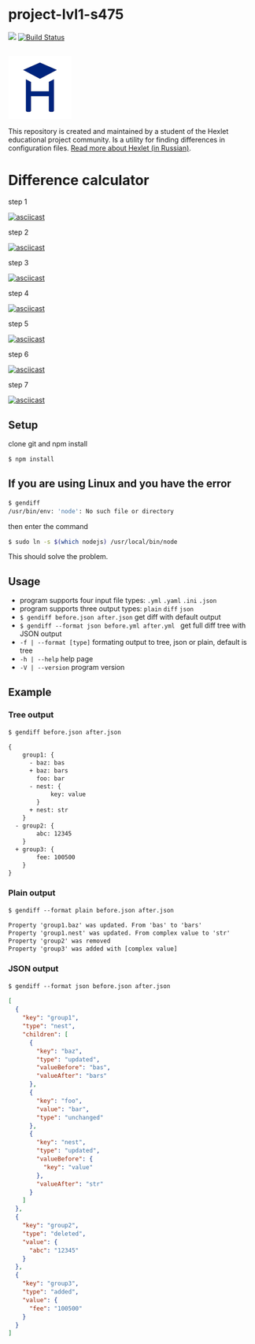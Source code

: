 # project-lvl1-s475

<a href="https://codeclimate.com/github/serikoff/project-lvl2-s475/maintainability"><img src="https://api.codeclimate.com/v1/badges/f9c52808aa4310e5db39/maintainability" /></a>
[![Build Status](https://travis-ci.org/serikoff/project-lvl2-s475.svg?branch=master)](https://travis-ci.org/serikoff/project-lvl2-s475)

##
[![Hexlet Ltd. logo](https://raw.githubusercontent.com/Hexlet/hexletguides.github.io/master/images/hexlet_logo128.png)](https://ru.hexlet.io/pages/about?utm_source=github&utm_medium=link&utm_campaign=nodejs-package)

This repository is created and maintained by a student of the Hexlet educational project community. Is a utility for finding differences in configuration files. [Read more about Hexlet (in Russian)](https://ru.hexlet.io/pages/about?utm_source=github&utm_medium=link&utm_campaign=nodejs-package).

##

# Difference calculator
step 1

[![asciicast](https://asciinema.org/a/kUBAYadyYcnTCvUNBc1jmWINj.png)](https://asciinema.org/a/kUBAYadyYcnTCvUNBc1jmWINj)

step 2

[![asciicast](https://asciinema.org/a/aFbfPeO2RfEHu8Jld8jF4Bi4g.png)](https://asciinema.org/a/aFbfPeO2RfEHu8Jld8jF4Bi4g)

step 3 

[![asciicast](https://asciinema.org/a/BvFbN7cJtLtiU1OSFebeh4DOr.png)](https://asciinema.org/a/BvFbN7cJtLtiU1OSFebeh4DOr)

step 4

[![asciicast](https://asciinema.org/a/EZ1nDm98JAbRCPnnAT6z4rBof.png)](https://asciinema.org/a/EZ1nDm98JAbRCPnnAT6z4rBof)

step 5 

[![asciicast](https://asciinema.org/a/fuvntLEWGaV77taYGZ6i52k0D.png)](https://asciinema.org/a/fuvntLEWGaV77taYGZ6i52k0D)

step 6 

[![asciicast](https://asciinema.org/a/RVjWrCKzY1tg4aKUTfcufLGh7.png)](https://asciinema.org/a/RVjWrCKzY1tg4aKUTfcufLGh7)

step 7

[![asciicast](https://asciinema.org/a/eJkpXG8VAtffrLY88iW1yNCXx.png)](https://asciinema.org/a/eJkpXG8VAtffrLY88iW1yNCXx)



## Setup

clone git and npm install

```sh
$ npm install
```

## If you are using Linux and you have the error 
```sh
$ gendiff
/usr/bin/env: 'node': No such file or directory
```
then enter the command 
```sh
$ sudo ln -s $(which nodejs) /usr/local/bin/node
```
This should solve the problem.

## Usage

* program supports four input file types: `.yml` `.yaml` `.ini` `.json`
* program supports three output types: `plain` `diff` `json`
* `$ gendiff before.json after.json` get diff with default output
* `$ gendiff --format json before.yml after.yml ` get full diff tree with JSON output
* `-f | --format [type]` formating output to tree, json or plain, default is tree
* `-h | --help` help page
* `-V | --version` program version


## Example

### Tree output
`$ gendiff before.json after.json`
```
{
    group1: {
      - baz: bas
      + baz: bars
        foo: bar
      - nest: {
            key: value
        }
      + nest: str
    }
  - group2: {
        abc: 12345
    }
  + group3: {
        fee: 100500
    }
}
```
### Plain output
`$ gendiff --format plain before.json after.json `
```
Property 'group1.baz' was updated. From 'bas' to 'bars'
Property 'group1.nest' was updated. From complex value to 'str'
Property 'group2' was removed
Property 'group3' was added with [complex value]
```
### JSON output
`$ gendiff --format json before.json after.json`
```json
[
  {
    "key": "group1",
    "type": "nest",
    "children": [
      {
        "key": "baz",
        "type": "updated",
        "valueBefore": "bas",
        "valueAfter": "bars"
      },
      {
        "key": "foo",
        "value": "bar",
        "type": "unchanged"
      },
      {
        "key": "nest",
        "type": "updated",
        "valueBefore": {
          "key": "value"
        },
        "valueAfter": "str"
      }
    ]
  },
  {
    "key": "group2",
    "type": "deleted",
    "value": {
      "abc": "12345"
    }
  },
  {
    "key": "group3",
    "type": "added",
    "value": {
      "fee": "100500"
    }
  }
]
```
